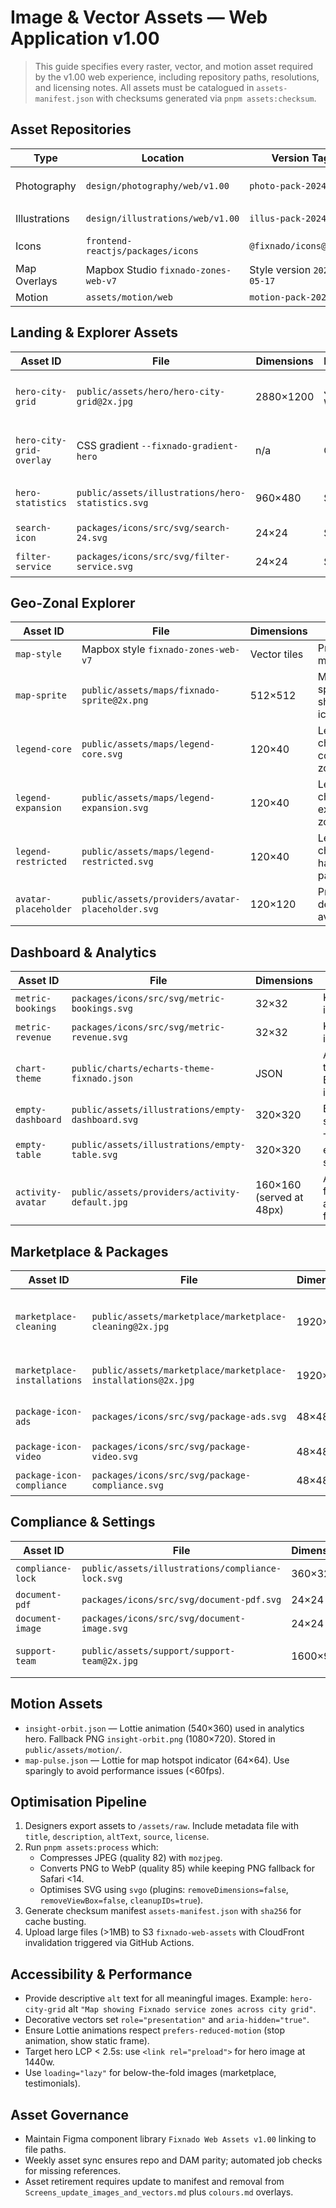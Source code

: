 # Image & Vector Assets — Web Application v1.00

> This guide specifies every raster, vector, and motion asset required by the v1.00 web experience, including repository paths, resolutions, and licensing notes. All assets must be catalogued in `assets-manifest.json` with checksums generated via `pnpm assets:checksum`.

## Asset Repositories
| Type | Location | Version Tag | Notes |
| --- | --- | --- | --- |
| Photography | `design/photography/web/v1.00` | `photo-pack-2024.05` | RAW → edited JPEG/WEBP. Exported to `frontend-reactjs/apps/web/public/assets/hero/` |
| Illustrations | `design/illustrations/web/v1.00` | `illus-pack-2024.05` | SVG + Lottie, stored in `public/assets/illustrations/` |
| Icons | `frontend-reactjs/packages/icons` | `@fixnado/icons@1.8.0` | Source SVG grid 24px. Build script generates React components |
| Map Overlays | Mapbox Studio `fixnado-zones-web-v7` | Style version `2024-05-17` | Export static PNG fallback to `public/assets/maps/` |
| Motion | `assets/motion/web` | `motion-pack-2024.05` | Lottie JSON with fallback PNG frames |

## Landing & Explorer Assets
| Asset ID | File | Dimensions | Format | Usage | Licensing |
| --- | --- | --- | --- | --- | --- |
| `hero-city-grid` | `public/assets/hero/hero-city-grid@2x.jpg` | 2880×1200 | JPG + WebP | Landing hero background | Internal capture — unlimited |
| `hero-city-grid-overlay` | CSS gradient `--fixnado-gradient-hero` | n/a | CSS | Applied via pseudo-element overlay | n/a |
| `hero-statistics` | `public/assets/illustrations/hero-statistics.svg` | 960×480 | SVG | Secondary hero card (scroll) | Fixnado illustration | Licensed internally |
| `search-icon` | `packages/icons/src/svg/search-24.svg` | 24×24 | SVG | Search bar icon | Custom | |
| `filter-service` | `packages/icons/src/svg/filter-service.svg` | 24×24 | SVG | Quick filter pill icon | Custom | |

## Geo-Zonal Explorer
| Asset ID | File | Dimensions | Usage |
| --- | --- | --- | --- |
| `map-style` | Mapbox style `fixnado-zones-web-v7` | Vector tiles | Primary map layer |
| `map-sprite` | `public/assets/maps/fixnado-sprite@2x.png` | 512×512 | Mapbox sprite sheet for icons |
| `legend-core` | `public/assets/maps/legend-core.svg` | 120×40 | Legend chip for core zones |
| `legend-expansion` | `public/assets/maps/legend-expansion.svg` | 120×40 | Legend chip for expansion zones |
| `legend-restricted` | `public/assets/maps/legend-restricted.svg` | 120×40 | Legend chip with hatch pattern |
| `avatar-placeholder` | `public/assets/providers/avatar-placeholder.svg` | 120×120 | Provider default avatar |

## Dashboard & Analytics
| Asset ID | File | Dimensions | Usage |
| --- | --- | --- | --- |
| `metric-bookings` | `packages/icons/src/svg/metric-bookings.svg` | 32×32 | KPI tile icon |
| `metric-revenue` | `packages/icons/src/svg/metric-revenue.svg` | 32×32 | KPI tile icon |
| `chart-theme` | `public/charts/echarts-theme-fixnado.json` | JSON | Applied to ECharts instances |
| `empty-dashboard` | `public/assets/illustrations/empty-dashboard.svg` | 320×320 | Empty state |
| `empty-table` | `public/assets/illustrations/empty-table.svg` | 320×320 | Table empty state |
| `activity-avatar` | `public/assets/providers/activity-default.jpg` | 160×160 (served at 48px) | Activity feed avatar fallback |

## Marketplace & Packages
| Asset ID | File | Dimensions | Notes |
| --- | --- | --- | --- |
| `marketplace-cleaning` | `public/assets/marketplace/marketplace-cleaning@2x.jpg` | 1920×1280 | Gradient overlay 40%; compressed <200KB |
| `marketplace-installations` | `public/assets/marketplace/marketplace-installations@2x.jpg` | 1920×1280 | Use same overlay as above |
| `package-icon-ads` | `packages/icons/src/svg/package-ads.svg` | 48×48 | Ads package icon |
| `package-icon-video` | `packages/icons/src/svg/package-video.svg` | 48×48 | Video call package |
| `package-icon-compliance` | `packages/icons/src/svg/package-compliance.svg` | 48×48 | Compliance add-on |

## Compliance & Settings
| Asset ID | File | Dimensions | Usage |
| --- | --- | --- | --- |
| `compliance-lock` | `public/assets/illustrations/compliance-lock.svg` | 360×320 | Compliance hero |
| `document-pdf` | `packages/icons/src/svg/document-pdf.svg` | 24×24 | File list icon |
| `document-image` | `packages/icons/src/svg/document-image.svg` | 24×24 | File list icon |
| `support-team` | `public/assets/support/support-team@2x.jpg` | 1600×900 | Settings support module |

## Motion Assets
- `insight-orbit.json` — Lottie animation (540×360) used in analytics hero. Fallback PNG `insight-orbit.png` (1080×720). Stored in `public/assets/motion/`.
- `map-pulse.json` — Lottie for map hotspot indicator (64×64). Use sparingly to avoid performance issues (<60fps).

## Optimisation Pipeline
1. Designers export assets to `/assets/raw`. Include metadata file with `title`, `description`, `altText`, `source`, `license`.
2. Run `pnpm assets:process` which:
   - Compresses JPEG (quality 82) with `mozjpeg`.
   - Converts PNG to WebP (quality 85) while keeping PNG fallback for Safari <14.
   - Optimises SVG using `svgo` (plugins: `removeDimensions=false`, `removeViewBox=false`, `cleanupIDs=true`).
3. Generate checksum manifest `assets-manifest.json` with `sha256` for cache busting.
4. Upload large files (>1MB) to S3 `fixnado-web-assets` with CloudFront invalidation triggered via GitHub Actions.

## Accessibility & Performance
- Provide descriptive `alt` text for all meaningful images. Example: `hero-city-grid` alt `"Map showing Fixnado service zones across city grid"`.
- Decorative vectors set `role="presentation"` and `aria-hidden="true"`.
- Ensure Lottie animations respect `prefers-reduced-motion` (stop animation, show static frame).
- Target hero LCP < 2.5s: use `<link rel="preload">` for hero image at 1440w.
- Use `loading="lazy"` for below-the-fold images (marketplace, testimonials).

## Asset Governance
- Maintain Figma component library `Fixnado Web Assets v1.00` linking to file paths.
- Weekly asset sync ensures repo and DAM parity; automated job checks for missing references.
- Asset retirement requires update to manifest and removal from `Screens_update_images_and_vectors.md` plus `colours.md` overlays.
